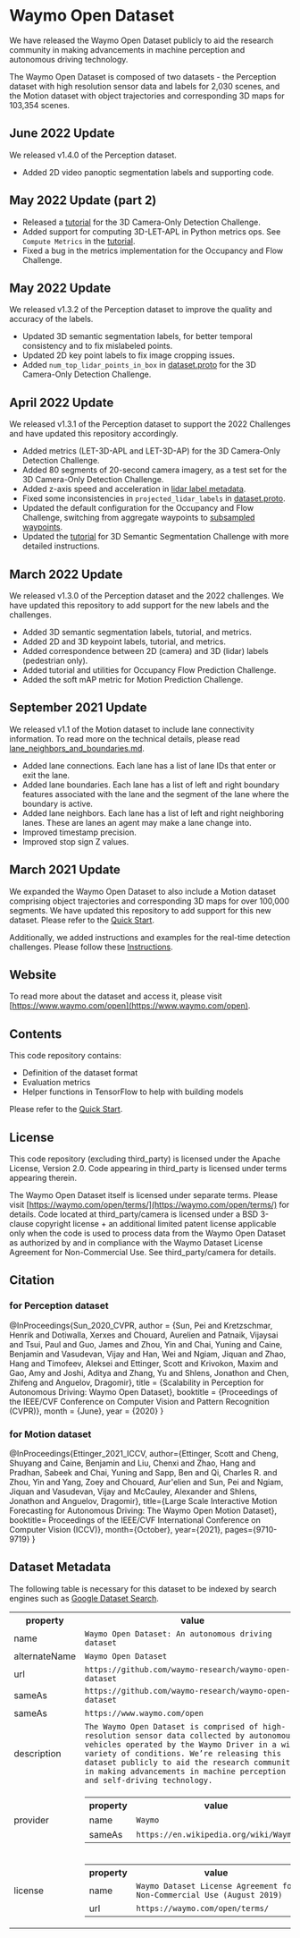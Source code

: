 # Waymo Open Dataset

We have released the Waymo Open Dataset publicly to aid the research community in making advancements in machine perception and autonomous driving technology.

The Waymo Open Dataset is composed of two datasets - the Perception dataset with high resolution sensor data and labels for 2,030 scenes, and the Motion dataset with object trajectories and corresponding 3D maps for 103,354 scenes.

## June 2022 Update
We released v1.4.0 of the Perception dataset.
 - Added 2D video panoptic segmentation labels and supporting code.

## May 2022 Update (part 2)
 - Released a [tutorial](waymo-open-dataset/tutorial/tutorial_camera_only.ipynb) for the 3D Camera-Only Detection Challenge.
 - Added support for computing 3D-LET-APL in Python metrics ops. See `Compute Metrics` in the [tutorial](waymo-open-dataset/tutorial/tutorial_camera_only.ipynb).
 - Fixed a bug in the metrics implementation for the Occupancy and Flow Challenge.

## May 2022 Update
We released v1.3.2 of the Perception dataset to improve the quality and accuracy of the labels.
 - Updated 3D semantic segmentation labels, for better temporal consistency and to fix mislabeled points.
 - Updated 2D key point labels to fix image cropping issues.
 - Added `num_top_lidar_points_in_box` in [dataset.proto](waymo_open_dataset/dataset.proto) for the 3D Camera-Only Detection Challenge.

## April 2022 Update
We released v1.3.1 of the Perception dataset to support the 2022 Challenges and have updated this repository accordingly.
 - Added metrics (LET-3D-APL and LET-3D-AP) for the 3D Camera-Only Detection Challenge.
 - Added 80 segments of 20-second camera imagery, as a test set for the 3D Camera-Only Detection Challenge.
 - Added z-axis speed and acceleration in [lidar label metadata](waymo_open_dataset/label.proto#L53-L60).
 - Fixed some inconsistencies in `projected_lidar_labels` in [dataset.proto](waymo_open_dataset/dataset.proto).
 - Updated the default configuration for the Occupancy and Flow Challenge, switching from aggregate waypoints to [subsampled waypoints](waymo_open_dataset/protos/occupancy_flow_metrics.proto#L38-L55).
 - Updated the [tutorial](waymo-open-dataset/tutorial/tutorial_3d_semseg.ipynb) for 3D Semantic Segmentation Challenge with more detailed instructions.

## March 2022 Update

We released v1.3.0 of the Perception dataset and the 2022 challenges. We have updated this repository to add support for the new labels and the challenges.
 - Added 3D semantic segmentation labels, tutorial, and metrics.
 - Added 2D and 3D keypoint labels, tutorial, and metrics.
 - Added correspondence between 2D (camera) and 3D (lidar) labels (pedestrian only).
 - Added tutorial and utilities for Occupancy Flow Prediction Challenge.
 - Added the soft mAP metric for Motion Prediction Challenge.

## September 2021 Update

We released v1.1 of the Motion dataset to include lane connectivity information. To read more on the technical details, please read [lane_neighbors_and_boundaries.md](docs/lane_neighbors_and_boundaries.md).
 - Added lane connections. Each lane has a list of lane IDs that enter or exit the lane.
 - Added lane boundaries.  Each lane has a list of left and right boundary features associated with the lane and the segment of the lane where the boundary is active.
 - Added lane neighbors. Each lane has a list of left and right neighboring lanes.  These are lanes an agent may make a lane change into.
 - Improved timestamp precision.
 - Improved stop sign Z values.

## March 2021 Update

We expanded the Waymo Open Dataset to also include a Motion dataset comprising object trajectories and corresponding 3D maps for over 100,000 segments. We have updated this repository to add support for this new dataset. Please refer to the [Quick Start](docs/quick_start.md).

Additionally, we added instructions and examples for the real-time detection challenges. Please follow these [Instructions](waymo_open_dataset/latency/README.md).

## Website

To read more about the dataset and access it, please visit [https://www.waymo.com/open](https://www.waymo.com/open).

## Contents

This code repository contains:

* Definition of the dataset format
* Evaluation metrics
* Helper functions in TensorFlow to help with building models

Please refer to the [Quick Start](docs/quick_start.md).

## License
This code repository (excluding third_party) is licensed under the Apache License, Version 2.0.  Code appearing in third_party is licensed under terms appearing therein.

The Waymo Open Dataset itself is licensed under separate terms. Please visit [https://waymo.com/open/terms/](https://waymo.com/open/terms/) for details.  Code located at third_party/camera is licensed under a BSD 3-clause copyright license + an additional limited patent license applicable only when the code is used to process data from the Waymo Open Dataset as authorized by and in compliance with the Waymo Dataset License Agreement for Non-Commercial Use.  See third_party/camera for details.

## Citation
### for Perception dataset
@InProceedings{Sun_2020_CVPR,
  author = {Sun, Pei and Kretzschmar, Henrik and Dotiwalla, Xerxes and Chouard, Aurelien and Patnaik, Vijaysai and Tsui, Paul and Guo, James and Zhou, Yin and Chai, Yuning and Caine, Benjamin and Vasudevan, Vijay and Han, Wei and Ngiam, Jiquan and Zhao, Hang and Timofeev, Aleksei and Ettinger, Scott and Krivokon, Maxim and Gao, Amy and Joshi, Aditya and Zhang, Yu and Shlens, Jonathon and Chen, Zhifeng and Anguelov, Dragomir},
  title = {Scalability in Perception for Autonomous Driving: Waymo Open Dataset},
  booktitle = {Proceedings of the IEEE/CVF Conference on Computer Vision and Pattern Recognition (CVPR)},
  month = {June},
  year = {2020}
}

### for Motion dataset
@InProceedings{Ettinger_2021_ICCV,
  author={Ettinger, Scott and Cheng, Shuyang and Caine, Benjamin and Liu, Chenxi and Zhao, Hang and Pradhan, Sabeek and Chai, Yuning and Sapp, Ben and Qi, Charles R. and Zhou, Yin and Yang, Zoey and Chouard, Aur\'elien and Sun, Pei and Ngiam, Jiquan and Vasudevan, Vijay and McCauley, Alexander and Shlens, Jonathon and Anguelov, Dragomir},
  title={Large Scale Interactive Motion Forecasting for Autonomous Driving: The Waymo Open Motion Dataset},
  booktitle= Proceedings of the IEEE/CVF International Conference on Computer Vision (ICCV)},
  month={October},
  year={2021},
  pages={9710-9719}
}

## Dataset Metadata
The following table is necessary for this dataset to be indexed by search
engines such as <a href="https://g.co/datasetsearch">Google Dataset Search</a>.
<div itemscope itemtype="http://schema.org/Dataset">
<table>
  <tr>
    <th>property</th>
    <th>value</th>
  </tr>
  <tr>
    <td>name</td>
    <td><code itemprop="name">Waymo Open Dataset: An autonomous driving dataset</code></td>
  </tr>
  <tr>
    <td>alternateName</td>
    <td><code itemprop="alternateName">Waymo Open Dataset</code></td>
  </tr>
  <tr>
    <td>url</td>
    <td><code itemprop="url">https://github.com/waymo-research/waymo-open-dataset</code></td>
  </tr>
  <tr>
    <td>sameAs</td>
    <td><code itemprop="sameAs">https://github.com/waymo-research/waymo-open-dataset</code></td>
  </tr>
    <tr>
    <td>sameAs</td>
    <td><code itemprop="sameAs">https://www.waymo.com/open</code></td>
  </tr>
  <tr>
    <td>description</td>
    <td><code itemprop="description">The Waymo Open Dataset is comprised of high-resolution sensor data collected by autonomous vehicles operated by the Waymo Driver in a wide variety of conditions. We’re releasing this dataset publicly to aid the research community in making advancements in machine perception and self-driving technology.</code></td>
  </tr>
  <tr>
    <td>provider</td>
    <td>
      <div itemscope itemtype="http://schema.org/Organization" itemprop="provider">
        <table>
          <tr>
            <th>property</th>
            <th>value</th>
          </tr>
          <tr>
            <td>name</td>
            <td><code itemprop="name">Waymo</code></td>
          </tr>
          <tr>
            <td>sameAs</td>
            <td><code itemprop="sameAs">https://en.wikipedia.org/wiki/Waymo</code></td>
          </tr>
        </table>
      </div>
    </td>
  </tr>
  <tr>
    <td>license</td>
    <td>
      <div itemscope itemtype="http://schema.org/CreativeWork" itemprop="license">
        <table>
          <tr>
            <th>property</th>
            <th>value</th>
          </tr>
          <tr>
            <td>name</td>
            <td><code itemprop="name">Waymo Dataset License Agreement for Non-Commercial Use (August 2019)</code></td>
          </tr>
          <tr>
            <td>url</td>
            <td><code itemprop="url">https://waymo.com/open/terms/</code></td>
          </tr>
        </table>
      </div>
    </td>
  </tr>
</table>
</div>

